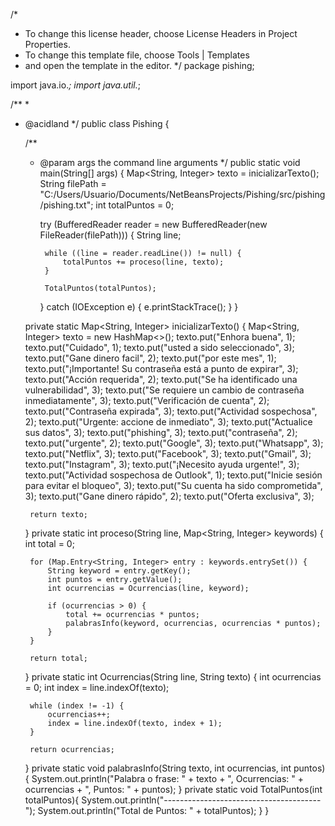 /*
 * To change this license header, choose License Headers in Project Properties.
 * To change this template file, choose Tools | Templates
 * and open the template in the editor.
 */
package pishing;

import java.io.*;
import java.util.*;

/**
 *
 * @acidland
 */
public class Pishing {

    /**
     * @param args the command line arguments
     */
    public static void main(String[] args) {
        Map<String, Integer> texto = inicializarTexto();
        String filePath = "C:/Users/Usuario/Documents/NetBeansProjects/Pishing/src/pishing/pishing.txt";
        int totalPuntos = 0;

        try (BufferedReader reader = new BufferedReader(new FileReader(filePath))) {
            String line;

            while ((line = reader.readLine()) != null) {
                totalPuntos += proceso(line, texto);
            }

            TotalPuntos(totalPuntos);
        } catch (IOException e) {
            e.printStackTrace();
        }
    }

    private static Map<String, Integer> inicializarTexto() {
        Map<String, Integer> texto = new HashMap<>();
        texto.put("Enhora buena", 1);
        texto.put("Cuidado", 1);
        texto.put("usted a sido seleccionado", 3);
        texto.put("Gane dinero facil", 2);
        texto.put("por este mes", 1);
        texto.put("¡Importante! Su contraseña está a punto de expirar", 3);
        texto.put("Acción requerida", 2);
        texto.put("Se ha identificado una vulnerabilidad", 3);
        texto.put("Se requiere un cambio de contraseña inmediatamente", 3);
        texto.put("Verificación de cuenta", 2);
        texto.put("Contraseña expirada", 3);
        texto.put("Actividad sospechosa", 2);
        texto.put("Urgente: accione de inmediato", 3);
        texto.put("Actualice sus datos", 3);
        texto.put("phishing", 3);
        texto.put("contraseña", 2);
        texto.put("urgente", 2);
        texto.put("Google", 3);
        texto.put("Whatsapp", 3);
        texto.put("Netflix", 3);
        texto.put("Facebook", 3);
        texto.put("Gmail", 3);
        texto.put("Instagram", 3);
        texto.put("¡Necesito ayuda urgente!", 3);
        texto.put("Actividad sospechosa de Outlook", 1);
        texto.put("Inicie sesión para evitar el bloqueo", 3);
        texto.put("Su cuenta ha sido comprometida", 3);
        texto.put("Gane dinero rápido", 2);
        texto.put("Oferta exclusiva", 3);

        return texto;
    }
    private static int proceso(String line, Map<String, Integer> keywords) {
        int total = 0;

        for (Map.Entry<String, Integer> entry : keywords.entrySet()) {
            String keyword = entry.getKey();
            int puntos = entry.getValue();
            int ocurrencias = Ocurrencias(line, keyword);

            if (ocurrencias > 0) {
                total += ocurrencias * puntos;
                palabrasInfo(keyword, ocurrencias, ocurrencias * puntos);
            }
        }

        return total;
    }
    private static int Ocurrencias(String line, String texto) {
        int ocurrencias = 0;
        int index = line.indexOf(texto);

        while (index != -1) {
            ocurrencias++;
            index = line.indexOf(texto, index + 1);
        }

        return ocurrencias;
    }
    private static void palabrasInfo(String texto, int ocurrencias, int puntos){
        System.out.println("Palabra o frase: " + texto + ", Ocurrencias: " + ocurrencias + ", Puntos: " + puntos);
    }
    private static void TotalPuntos(int totalPuntos){
        System.out.println("---------------------------------------");
        System.out.println("Total de Puntos: " + totalPuntos);
    }
}
